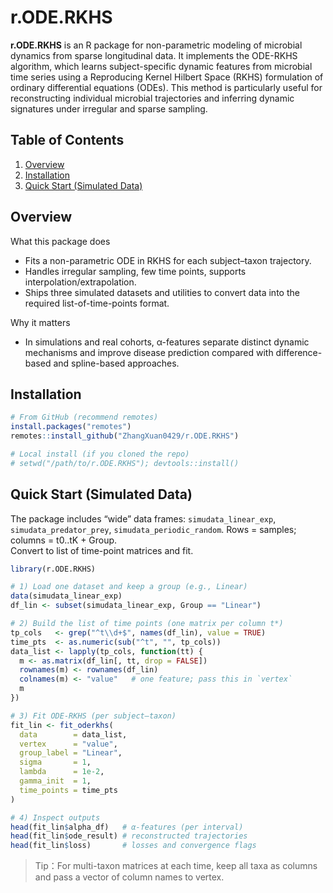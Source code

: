 # r.ODE.RKHS

**r.ODE.RKHS** is an R package for non-parametric modeling of microbial dynamics from sparse longitudinal data. It implements the ODE-RKHS algorithm, which learns subject-specific dynamic features from microbial time series using a Reproducing Kernel Hilbert Space (RKHS) formulation of ordinary differential equations (ODEs). This method is particularly useful for reconstructing individual microbial trajectories and inferring dynamic signatures under irregular and sparse sampling.


## Table of Contents
1. [Overview](#Overview)
2. [Installation](#Installation)
3. [Quick Start (Simulated Data)](#Quick)

## Overview
What this package does

* Fits a non-parametric ODE in RKHS for each subject–taxon trajectory.  
* Handles irregular sampling, few time points, supports interpolation/extrapolation.
* Ships three simulated datasets and utilities to convert data into the required list-of-time-points format.

Why it matters
* In simulations and real cohorts, α-features separate distinct dynamic mechanisms and improve disease prediction compared with difference-based and spline-based approaches.

## Installation
```R
# From GitHub (recommend remotes)
install.packages("remotes")
remotes::install_github("ZhangXuan0429/r.ODE.RKHS")

# Local install (if you cloned the repo)
# setwd("/path/to/r.ODE.RKHS"); devtools::install()
```

## Quick Start (Simulated Data)
The package includes “wide” data frames: `simudata_linear_exp`, `simudata_predator_prey`, `simudata_periodic_random`.
Rows = samples; columns = t0..tK + Group.  
Convert to list of time-point matrices and fit.
```R
library(r.ODE.RKHS)

# 1) Load one dataset and keep a group (e.g., Linear)
data(simudata_linear_exp)
df_lin <- subset(simudata_linear_exp, Group == "Linear")

# 2) Build the list of time points (one matrix per column t*)
tp_cols   <- grep("^t\\d+$", names(df_lin), value = TRUE)
time_pts  <- as.numeric(sub("^t", "", tp_cols))
data_list <- lapply(tp_cols, function(tt) {
  m <- as.matrix(df_lin[, tt, drop = FALSE])
  rownames(m) <- rownames(df_lin)
  colnames(m) <- "value"   # one feature; pass this in `vertex`
  m
})

# 3) Fit ODE-RKHS (per subject–taxon)
fit_lin <- fit_oderkhs(
  data        = data_list,
  vertex      = "value",
  group_label = "Linear",
  sigma       = 1,
  lambda      = 1e-2,
  gamma_init  = 1,
  time_points = time_pts
)

# 4) Inspect outputs
head(fit_lin$alpha_df)   # α-features (per interval)
head(fit_lin$ode_result) # reconstructed trajectories
head(fit_lin$loss)       # losses and convergence flags
```

> Tip：For multi-taxon matrices at each time, keep all taxa as columns and pass a vector of column names to vertex.

